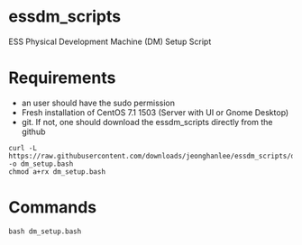 # essdm_scripts
ESS Physical Development Machine (DM) Setup Script

# Requirements
* an user should have the sudo permission
* Fresh installation of CentOS 7.1 1503 (Server with UI or Gnome Desktop)
* git. If not, one should download the essdm_scripts directly from the github

```
curl -L https://raw.githubusercontent.com/downloads/jeonghanlee/essdm_scripts/dm_setup.bash -o dm_setup.bash
chmod a+rx dm_setup.bash
```

# Commands

```
bash dm_setup.bash 
```